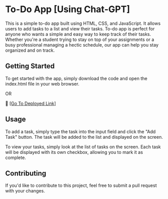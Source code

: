 
# To-Do App [Using Chat-GPT]

This is a simple to-do app built using HTML, CSS, and JavaScript. It allows users to add tasks to a list and view their tasks. To-do app is perfect for anyone who wants a simple and easy way to keep track of their tasks. Whether you're a student trying to stay on top of your assignments or a busy professional managing a hectic schedule, our app can help you stay organized and on track. 


## Getting Started

To get started with the app, simply download the code and open the index.html file in your web browser.

OR

🔗 [[Go To Deployed Link]](https://642e45c00e7fec4f9cc8668f--shiny-cannoli-63ab08.netlify.app/)


## Usage

To add a task, simply type the task into the input field and click the "Add Task" button. The task will be added to the list and displayed on the screen.

To view your tasks, simply look at the list of tasks on the screen. Each task will be displayed with its own checkbox, allowing you to mark it as complete.

## Contributing
If you'd like to contribute to this project, feel free to submit a pull request with your changes.
